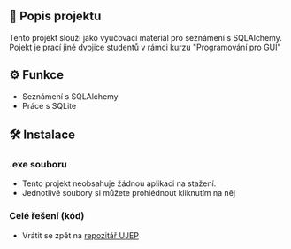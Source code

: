 ## 📜 Popis projektu

Tento projekt slouží jako vyučovací materiál pro seznámení s SQLAlchemy. 
Pojekt je prací jiné dvojice studentů v rámci kurzu "Programování pro GUI"

## ⚙️ Funkce

- Seznámení s SQLAlchemy
- Práce s SQLite

## 🛠️ Instalace
### .exe souboru
- Tento projekt neobsahuje žádnou aplikaci na stažení.
- Jednotlivé soubory si můžete prohlédnout kliknutím na něj
### Celé řešení (kód)
- Vrátit se zpět na [repozitář UJEP](../)


